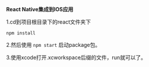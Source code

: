 **React Native集成到IOS应用**

1.cd到项目根目录下的react文件夹下

```
npm install
```
2.然后使用 `npm start` 启动package包。

3.使用xcode打开.xcworkspace后缀的文件，run就可以了。
